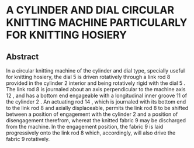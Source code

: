 # A CYLINDER AND DIAL CIRCULAR KNITTING MACHINE PARTICULARLY FOR KNITTING HOSIERY

## Abstract
In a circular knitting machine of the cylinder and dial type, specially useful for knitting hosiery, the dial 5 is driven rotatively through a link rod 8 provided in the cylinder 2 interior and being rotatively rigid with the dial 5 . The link rod 8 is journaled about an axis perpendicular to the machine axis 12 , and has a bottom end engageable with a longitudinal inner groove 11 of the cylinder 2 . An actuating rod 14 , which is journaled with its bottom end to the link rod 8 and axially displaceable, permits the link rod 8 to be shifted between a position of engagement with the cylinder 2 and a position of disengagement therefrom, whereat the knitted fabric 9 may be discharged from the machine. In the engagement position, the fabric 9 is laid progressively onto the link rod 8 which, accordingly, will also drive the fabric 9 rotatively.